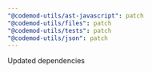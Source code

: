 ```yaml
---
"@codemod-utils/ast-javascript": patch
"@codemod-utils/files": patch
"@codemod-utils/tests": patch
"@codemod-utils/json": patch
---
```


Updated dependencies
